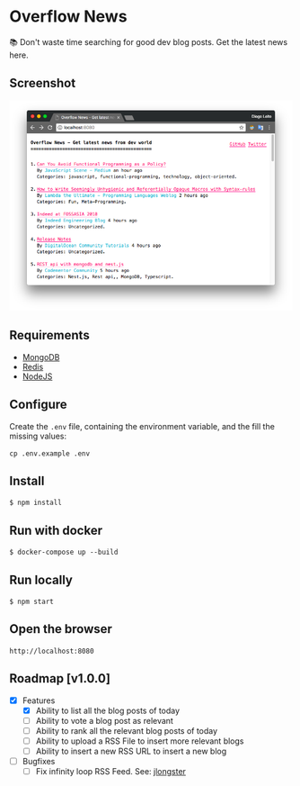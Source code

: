 # Overflow News
:books: Don't waste time searching for good dev blog posts. Get the latest news here.

## Screenshot
![First Version](assets/screenshot.png)

## Requirements
* [MongoDB](https://www.mongodb.com/)
* [Redis](https://redis.io/)
* [NodeJS](https://nodejs.org/)

## Configure
Create the `.env` file, containing the environment variable, and the fill the missing values:
```
cp .env.example .env
```

## Install
```
$ npm install
```

## Run with docker
```
$ docker-compose up --build
```

## Run locally
```
$ npm start
```

## Open the browser
```
http://localhost:8080
```

## Roadmap [v1.0.0]
- [x] Features
  - [x] Ability to list all the blog posts of today
  - [ ] Ability to vote a blog post as relevant
  - [ ] Ability to rank all the relevant blog posts of today
  - [ ] Ability to upload a RSS File to insert more relevant blogs
  - [ ] Ability to insert a new RSS URL to insert a new blog

- [ ] Bugfixes
  - [ ] Fix infinity loop RSS Feed. See: [jlongster](https://jlongster.com/atom.xml)
